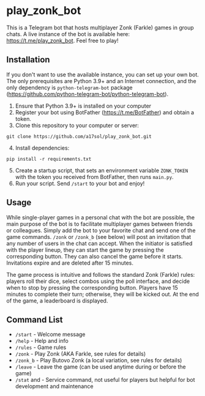 # play_zonk_bot
This is a Telegram bot that hosts multiplayer Zonk (Farkle) games in group chats.
A live instance of the bot is available here: https://t.me/play_zonk_bot. Feel free to play!

## Installation
If you don't want to use the available instance, you can set up your own bot. The only prerequisites are Python 3.9+ and an Internet connection, and the only dependency is `python-telegram-bot` package (https://github.com/python-telegram-bot/python-telegram-bot).
1. Ensure that Python 3.9+ is installed on your computer
2. Register your bot using BotFather (https://t.me/BotFather) and obtain a token.
3. Clone this repository to your computer or server:
```
git clone https://github.com/a17sol/play_zonk_bot.git
```
4. Install dependencies: 
```
pip install -r requirements.txt
```
5. Create a startup script, that sets an environment variable `ZONK_TOKEN` with the token you received from BotFather, then runs `main.py`.
6. Run your script. Send `/start` to your bot and enjoy!

## Usage
While single-player games in a personal chat with the bot are possible, the main purpose of the bot is to facilitate multiplayer games between friends or colleagues. Simply add the bot to your favorite chat and send one of the game commands. `/zonk` or `/zonk_b` (see below) will post an invitation that any number of users in the chat can accept. When the initiator is satisfied with the player lineup, they can start the game by pressing the corresponding button. They can also cancel the game before it starts. Invitations expire and are deleted after 15 minutes.

The game process is intuitive and follows the standard Zonk (Farkle) rules: players roll their dice, select combos using the poll interface, and decide when to stop by pressing the corresponding button. Players have 15 minutes to complete their turn; otherwise, they will be kicked out. At the end of the game, a leaderboard is displayed.

## Command List
- `/start` - Welcome message
- `/help` - Help and info
- `/rules` - Game rules
- `/zonk` - Play Zonk (AKA Farkle, see rules for details)
- `/zonk_b` - Play Butovo Zonk (a local variation, see rules for details)
- `/leave` - Leave the game (can be used anytime during or before the game)
- `/stat` and - Service command, not useful for players but helpful for bot development and maintenance
